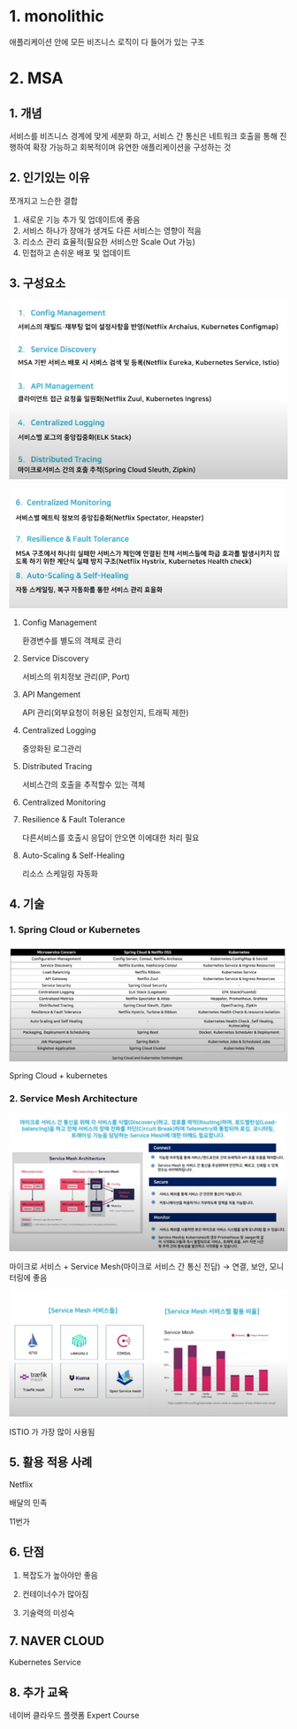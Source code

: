 # 1. monolithic

애플리케이션 안에 모든 비즈니스 로직이 다 들어가 있는 구조



# 2. MSA

## 1. 개념

서비스를 비즈니스 경계에 맞게 세분화 하고, 서비스 간 통신은 네트워크 호출을 통해 진행하여 확장 가능하고 회복적이며 유연한 애플리케이션을 구성하는 것



## 2. 인기있는 이유

쪼개지고 느슨한 결합

1. 새로운 기능 추가 및 업데이트에 좋음
2. 서비스 하나가 장애가 생겨도 다른 서비스는 영향이 적음
3. 리소스 관리 효율적(필요한 서비스만 Scale Out 가능)
4. 민첩하고 손쉬운 배포 및 업데이트



## 3. 구성요소

![image-20220718202825284](md-images/image-20220718202825284.png)

![image-20220718202844900](md-images/image-20220718202844900.png)

1. Config Management

   환경변수를 별도의 객체로 관리

2. Service Discovery

   서비스의 위치정보 관리(IP, Port)

3. API Mangement

   API 관리(외부요청이 허용된 요청인지, 트래픽 제한)

4. Centralized Logging

   중앙화된 로그관리

5. Distributed Tracing

   서비스간의 호출을 추적할수 있는 객체

6. Centralized Monitoring

7. Resilience & Fault Tolerance

   다른서비스를 호출시 응답이 안오면 이에대한 처리 필요

8. Auto-Scaling & Self-Healing

   리소스 스케일링 자동화 



## 4. 기술

### 1. Spring Cloud or Kubernetes

![image-20220718203901482](md-images/image-20220718203901482.png)

Spring Cloud + kubernetes



### 2. Service Mesh Architecture

![image-20220718204205570](md-images/image-20220718204205570.png)

마이크로 서비스 + Service Mesh(마이크로 서비스 간 통신 전담) -> 연결, 보안, 모니터링에 좋음



![image-20220718204557050](md-images/image-20220718204557050.png)

ISTIO 가 가장 많이 사용됨



## 5. 활용 적용 사례

Netflix

배달의 민족

11번가



## 6. 단점

1. 복잡도가 높아야만 좋음

2. 컨테이너수가 많아짐
3. 기술력의 미성숙



## 7. NAVER CLOUD

Kubernetes Service 



## 8. 추가 교육

네이버 클라우드 플랫폼 Expert Course